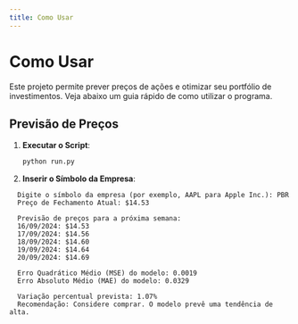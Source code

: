 ```yaml
---
title: Como Usar
---
```


# Como Usar

Este projeto permite prever preços de ações e otimizar seu portfólio de investimentos. Veja abaixo um guia rápido de como utilizar o programa.

## Previsão de Preços

1. **Executar o Script**:
   ```bash
   python run.py
   ```

2. **Inserir o Símbolo da Empresa**:
  ```
    Digite o símbolo da empresa (por exemplo, AAPL para Apple Inc.): PBR
    Preço de Fechamento Atual: $14.53

    Previsão de preços para a próxima semana:
    16/09/2024: $14.53
    17/09/2024: $14.56
    18/09/2024: $14.60
    19/09/2024: $14.64
    20/09/2024: $14.69

    Erro Quadrático Médio (MSE) do modelo: 0.0019
    Erro Absoluto Médio (MAE) do modelo: 0.0329

    Variação percentual prevista: 1.07%
    Recomendação: Considere comprar. O modelo prevê uma tendência de alta.

   ```